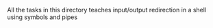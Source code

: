 All the tasks in this directory teaches input/output redirection in a shell using symbols and pipes
